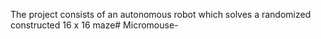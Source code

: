 The project consists of an autonomous robot which solves a randomized constructed 16 x 16 maze# Micromouse-

